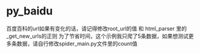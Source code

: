 # py_baidu
百度百科的url如果有变化的话，请记得修改root_url的值 和 html_parser 里的 _get_new_urls的正则
为了节省时间，这个示例我只爬了5条数据，如果想测试更多条数据，请自行修改spider_main.py文件里的count值
